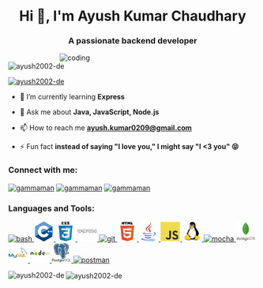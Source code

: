 <h1 align="center">Hi 👋, I'm Ayush Kumar Chaudhary</h1>
<h3 align="center">A passionate backend developer</h3>

<img align="right" alt="coding" width="400" src="https://giphy.com/embed/RbDKaczqWovIugyJmW](https://www.google.com/imgres?imgurl=https%3A%2F%2Fmedia4.giphy.com%2Fmedia%2FRbDKaczqWovIugyJmW%2Fgiphy.gif&imgrefurl=https%3A%2F%2Fgiphy.com%2Fexplore%2Fcoder&tbnid=e9hPImsTmTzH1M&vet=12ahUKEwizo7iE-Nj9AhWI63MBHfYyCnMQMygzegQIARBe..i&docid=as0Wf4WMC2PzXM&w=480&h=270&q=coding%20gif%20images&ved=2ahUKEwizo7iE-Nj9AhWI63MBHfYyCnMQMygzegQIARBe)">

<p align="left"> <img src="https://komarev.com/ghpvc/?username=ayush2002-de&label=Profile%20views&color=0e75b6&style=flat" alt="ayush2002-de" /> </p>

<p align="left"> <a href="https://github.com/ryo-ma/github-profile-trophy"><img src="https://github-profile-trophy.vercel.app/?username=ayush2002-de" alt="ayush2002-de" /></a> </p>

- 🌱 I’m currently learning **Express**

- 💬 Ask me about **Java, JavaScript, Node.js**

- 📫 How to reach me **ayush.kumar0209@gmail.com**

- ⚡ Fun fact **instead of saying "I love you," I might say "I <3 you" 😝**

<h3 align="left">Connect with me:</h3>
<p align="left">
<a href="https://linkedin.com/in/gammaman" target="blank"><img align="center" src="https://raw.githubusercontent.com/rahuldkjain/github-profile-readme-generator/master/src/images/icons/Social/linked-in-alt.svg" alt="gammaman" height="30" width="40" /></a>
<a href="https://codeforces.com/profile/gammaman" target="blank"><img align="center" src="https://raw.githubusercontent.com/rahuldkjain/github-profile-readme-generator/master/src/images/icons/Social/codeforces.svg" alt="gammaman" height="30" width="40" /></a>
<a href="https://www.leetcode.com/gammaman" target="blank"><img align="center" src="https://raw.githubusercontent.com/rahuldkjain/github-profile-readme-generator/master/src/images/icons/Social/leet-code.svg" alt="gammaman" height="30" width="40" /></a>
</p>

<h3 align="left">Languages and Tools:</h3>
<p align="left"> <a href="https://www.gnu.org/software/bash/" target="_blank" rel="noreferrer"> <img src="https://www.vectorlogo.zone/logos/gnu_bash/gnu_bash-icon.svg" alt="bash" width="40" height="40"/> </a> <a href="https://www.w3schools.com/cpp/" target="_blank" rel="noreferrer"> <img src="https://raw.githubusercontent.com/devicons/devicon/master/icons/cplusplus/cplusplus-original.svg" alt="cplusplus" width="40" height="40"/> </a> <a href="https://www.w3schools.com/css/" target="_blank" rel="noreferrer"> <img src="https://raw.githubusercontent.com/devicons/devicon/master/icons/css3/css3-original-wordmark.svg" alt="css3" width="40" height="40"/> </a> <a href="https://expressjs.com" target="_blank" rel="noreferrer"> <img src="https://raw.githubusercontent.com/devicons/devicon/master/icons/express/express-original-wordmark.svg" alt="express" width="40" height="40"/> </a> <a href="https://git-scm.com/" target="_blank" rel="noreferrer"> <img src="https://www.vectorlogo.zone/logos/git-scm/git-scm-icon.svg" alt="git" width="40" height="40"/> </a> <a href="https://www.w3.org/html/" target="_blank" rel="noreferrer"> <img src="https://raw.githubusercontent.com/devicons/devicon/master/icons/html5/html5-original-wordmark.svg" alt="html5" width="40" height="40"/> </a> <a href="https://www.java.com" target="_blank" rel="noreferrer"> <img src="https://raw.githubusercontent.com/devicons/devicon/master/icons/java/java-original.svg" alt="java" width="40" height="40"/> </a> <a href="https://developer.mozilla.org/en-US/docs/Web/JavaScript" target="_blank" rel="noreferrer"> <img src="https://raw.githubusercontent.com/devicons/devicon/master/icons/javascript/javascript-original.svg" alt="javascript" width="40" height="40"/> </a> <a href="https://www.linux.org/" target="_blank" rel="noreferrer"> <img src="https://raw.githubusercontent.com/devicons/devicon/master/icons/linux/linux-original.svg" alt="linux" width="40" height="40"/> </a> <a href="https://mochajs.org" target="_blank" rel="noreferrer"> <img src="https://www.vectorlogo.zone/logos/mochajs/mochajs-icon.svg" alt="mocha" width="40" height="40"/> </a> <a href="https://www.mongodb.com/" target="_blank" rel="noreferrer"> <img src="https://raw.githubusercontent.com/devicons/devicon/master/icons/mongodb/mongodb-original-wordmark.svg" alt="mongodb" width="40" height="40"/> </a> <a href="https://www.mysql.com/" target="_blank" rel="noreferrer"> <img src="https://raw.githubusercontent.com/devicons/devicon/master/icons/mysql/mysql-original-wordmark.svg" alt="mysql" width="40" height="40"/> </a> <a href="https://nodejs.org" target="_blank" rel="noreferrer"> <img src="https://raw.githubusercontent.com/devicons/devicon/master/icons/nodejs/nodejs-original-wordmark.svg" alt="nodejs" width="40" height="40"/> </a> <a href="https://www.postgresql.org" target="_blank" rel="noreferrer"> <img src="https://raw.githubusercontent.com/devicons/devicon/master/icons/postgresql/postgresql-original-wordmark.svg" alt="postgresql" width="40" height="40"/> </a> <a href="https://postman.com" target="_blank" rel="noreferrer"> <img src="https://www.vectorlogo.zone/logos/getpostman/getpostman-icon.svg" alt="postman" width="40" height="40"/> </a> </p>

<p><img align="left" src="https://github-readme-stats.vercel.app/api/top-langs?username=ayush2002-de&show_icons=true&locale=en&layout=compact" alt="ayush2002-de" /></p>

<p>&nbsp;<img align="center" src="https://github-readme-stats.vercel.app/api?username=ayush2002-de&show_icons=true&locale=en" alt="ayush2002-de" /></p>
